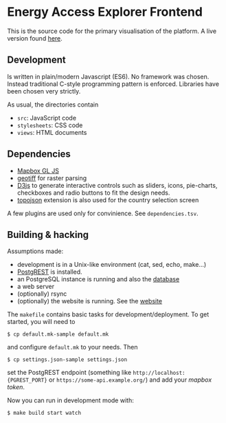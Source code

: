 # Energy Access Explorer Frontend

This is the source code for the primary visualisation of the platform. A live
version found [here](https://energyaccessexplorer.org/maps-and-data/countries).

## Development

Is written in plain/modern Javascript (ES6). No framework was chosen. Instead
traditional C-style programming pattern is enforced. Libraries have been chosen
very strictly.

As usual, the directories contain
- `src`: JavaScript code
- `stylesheets`: CSS code
- `views`: HTML documents

## Dependencies
- [Mapbox GL JS](https://github.com/mapbox/mapbox-gl-js)
- [geotiff](https://github.com/geotiffjs/geotiff.js) for raster parsing
- [D3js](https://d3js.org) to generate interactive controls such as sliders,
  icons, pie-charts, checkboxes and radio buttons to fit the design needs.
- [topojson](https://github.com/topojson/topojson) extension is also used for
  the country selection screen

A few plugins are used only for convinience. See `dependencies.tsv`.

## Building & hacking

Assumptions made:

- development is in a Unix-like environment (cat, sed, echo, make...)
- [PostgREST](https://postgrest.org) is installed.
- an PostgreSQL instance is running and also the
  [database](https://github.com/energyaccessexplorer/database)
- a web server
- (optionally) rsync
- (optionally) the website is running. See the
  [website](https://github.com/energyaccessexplorer/website)

The `makefile` contains basic tasks for development/deployment. To get
started, you will need to

    $ cp default.mk-sample default.mk

and configure `default.mk` to your needs. Then

    $ cp settings.json-sample settings.json

set the PostgREST endpoint (something like `http://localhost:{PGREST_PORT}` or
`https://some-api.example.org/`) and add your _mapbox token_.

Now you can run in development mode with:

    $ make build start watch
